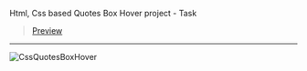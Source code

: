 Html, Css based Quotes Box Hover project - Task
> [Preview](https://r4nd3l.github.io/CssQuotesBoxHover/)
---

![CssQuotesBoxHover](https://github.com/r4nd3l/CssQuotesBoxHover/blob/master/img/sample.gif)
